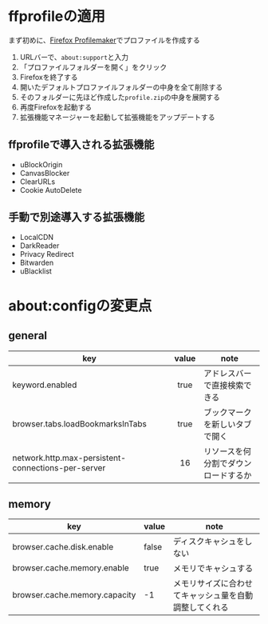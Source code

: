 # ffprofileの適用
まず初めに、[Firefox Profilemaker](https://ffprofile.com/)でプロファイルを作成する
1. URLバーで、`about:support`と入力
2. 「プロファイルフォルダーを開く」をクリック
3. Firefoxを終了する
4. 開いたデフォルトプロファイルフォルダーの中身を全て削除する
5. そのフォルダーに先ほど作成した`profile.zip`の中身を展開する
6. 再度Firefoxを起動する
7. 拡張機能マネージャーを起動して拡張機能をアップデートする

## ffprofileで導入される拡張機能
* uBlockOrigin
* CanvasBlocker
* ClearURLs
* Cookie AutoDelete

## 手動で別途導入する拡張機能
* LocalCDN
* DarkReader
* Privacy Redirect
* Bitwarden
* uBlacklist

# about:configの変更点

## general

| key                                                | value | note                                 |
| -------------------------------------------------- | :---: | ------------------------------------ |
| keyword.enabled                                    | true  | アドレスバーで直接検索できる         |
| browser.tabs.loadBookmarksInTabs                   | true  | ブックマークを新しいタブで開く       |
| network.http.max-persistent-connections-per-server |  16   | リソースを何分割でダウンロードするか |

## memory

| key                           | value | note                                                   |
| ----------------------------- | ----- | ------------------------------------------------------ |
| browser.cache.disk.enable     | false | ディスクキャシュをしない                               |
| browser.cache.memory.enable   | true  | メモリでキャシュする                                   |
| browser.cache.memory.capacity | -1    | メモリサイズに合わせてキャッシュ量を自動調整してくれる |
